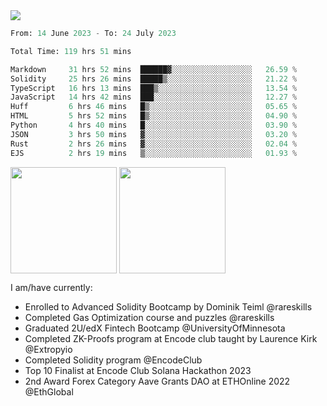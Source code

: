 <div align="left">
<div/> 

<img src="https://wakatime.com/badge/user/39656be6-a34f-44a0-8412-8ef48d72ffb1.svg" />
  
<!--START_SECTION:waka-->

```python
From: 14 June 2023 - To: 24 July 2023

Total Time: 119 hrs 51 mins

Markdown     31 hrs 52 mins  ██████▓░░░░░░░░░░░░░░░░░░   26.59 %
Solidity     25 hrs 26 mins  █████▒░░░░░░░░░░░░░░░░░░░   21.22 %
TypeScript   16 hrs 13 mins  ███▒░░░░░░░░░░░░░░░░░░░░░   13.54 %
JavaScript   14 hrs 42 mins  ███░░░░░░░░░░░░░░░░░░░░░░   12.27 %
Huff         6 hrs 46 mins   █▒░░░░░░░░░░░░░░░░░░░░░░░   05.65 %
HTML         5 hrs 52 mins   █▒░░░░░░░░░░░░░░░░░░░░░░░   04.90 %
Python       4 hrs 40 mins   █░░░░░░░░░░░░░░░░░░░░░░░░   03.90 %
JSON         3 hrs 50 mins   ▓░░░░░░░░░░░░░░░░░░░░░░░░   03.20 %
Rust         2 hrs 26 mins   ▓░░░░░░░░░░░░░░░░░░░░░░░░   02.04 %
EJS          2 hrs 19 mins   ▒░░░░░░░░░░░░░░░░░░░░░░░░   01.93 %
```

<!--END_SECTION:waka-->
  
<img align="center" height="170" src="https://github-readme-stats-sigma-five.vercel.app/api?username=mmsaki&show_icons=true&bg_color=00000000"/>
<img align="center" height="170" src="https://github-readme-stats-sigma-five.vercel.app/api/top-langs/?username=mmsaki&count_private=true&layout=compact&langs_count=8&hide=jupyter%20notebook"/>
 
<br>
 
I am/have currently:
- Enrolled to Advanced Solidity Bootcamp by Dominik Teiml @rareskills
- Completed Gas Optimization course and puzzles @rareskills
- Graduated 2U/edX Fintech Bootcamp @UniversityOfMinnesota
- Completed ZK-Proofs program at Encode club taught by Laurence Kirk @Extropyio
- Completed Solidity program @EncodeClub
- Top 10 Finalist at Encode Club Solana Hackathon 2023
- 2nd Award Forex Category Aave Grants DAO at ETHOnline 2022 @EthGlobal
